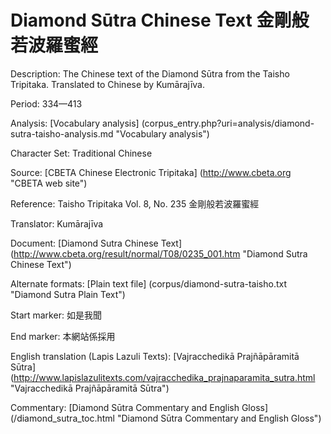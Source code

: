 # Diamond Sūtra Chinese Text 金剛般若波羅蜜經

Description: The Chinese text of the Diamond Sūtra from the Taisho Tripitaka. Translated to Chinese by Kumārajīva.

Period: 334—413

Analysis: [Vocabulary analysis] (corpus_entry.php?uri=analysis/diamond-sutra-taisho-analysis.md "Vocabulary analysis")

Character Set: Traditional Chinese

Source: [CBETA Chinese Electronic Tripitaka] (http://www.cbeta.org "CBETA web site")

Reference: Taisho Tripitaka Vol. 8, No. 235 金剛般若波羅蜜經

Translator: Kumārajīva

Document: [Diamond Sutra Chinese Text] (http://www.cbeta.org/result/normal/T08/0235_001.htm "Diamond Sutra Chinese Text")

Alternate formats: [Plain text file] (corpus/diamond-sutra-taisho.txt "Diamond Sutra Plain Text")

Start marker: 如是我聞

End marker: 本網站係採用

English	translation (Lapis Lazuli Texts): [Vajracchedikā Prajñāpāramitā Sūtra] (http://www.lapislazulitexts.com/vajracchedika_prajnaparamita_sutra.html "Vajracchedikā Prajñāpāramitā Sūtra")

Commentary: [Diamond Sūtra Commentary and English Gloss] (/diamond_sutra_toc.html "Diamond Sūtra Commentary and English Gloss")

